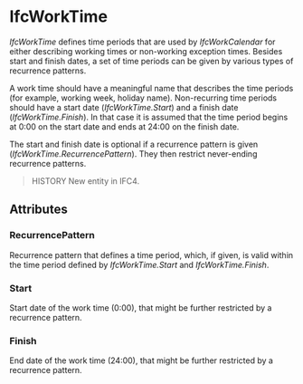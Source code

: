 # IfcWorkTime

_IfcWorkTime_ defines time periods that are used by _IfcWorkCalendar_ for either describing working times or non-working exception times. Besides start and finish dates, a set of time periods can be given by various types of recurrence patterns.<!-- end of definition -->

A work time should have a meaningful name that describes the time periods (for example, working week, holiday name). Non-recurring time periods should have a start date (_IfcWorkTime.Start_) and a finish date (_IfcWorkTime.Finish_). In that case it is assumed that the time period begins at 0:00 on the start date and ends at 24:00 on the finish date.

The start and finish date is optional if a recurrence pattern is given (_IfcWorkTime.RecurrencePattern_). They then restrict never-ending recurrence patterns.

> HISTORY New entity in IFC4.

## Attributes

### RecurrencePattern
Recurrence pattern that defines a time period, which, if given, is
  valid within the time period defined by
  _IfcWorkTime.Start_ and _IfcWorkTime.Finish_.

### Start
Start date of the work time (0:00), that might be further
  restricted by a recurrence pattern.

### Finish
End date of the work time (24:00), that might be further
  restricted by a recurrence pattern.
